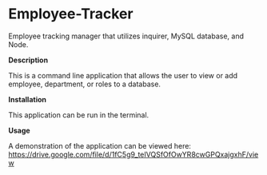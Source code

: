 # Employee-Tracker

Employee tracking manager that utilizes inquirer, MySQL database, and Node.



**Description** 



This is a command line application that allows the user to view or add employee, department, or roles to a database.



**Installation** 



This application can be run in the terminal.



**Usage** 



A demonstration of the application can be viewed here: https://drive.google.com/file/d/1fC5g9_teIVQSfOfOwYR8cwGPQxajgxhF/view